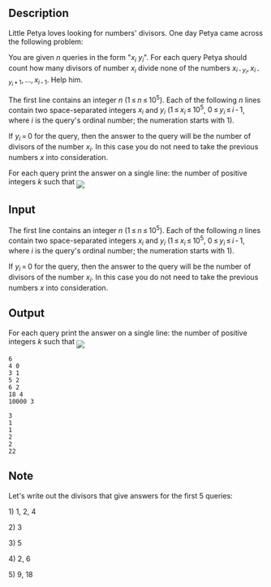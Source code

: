 ## Description

<div><p>Little Petya loves looking for numbers' divisors. One day Petya came across the following problem:</p><p>You are given <span class="tex-span"><i>n</i></span> queries in the form "<span class="tex-span"><i>x</i><sub class="lower-index"><i>i</i></sub></span> <span class="tex-span"><i>y</i><sub class="lower-index"><i>i</i></sub></span>". For each query Petya should count how many divisors of number <span class="tex-span"><i>x</i><sub class="lower-index"><i>i</i></sub></span> divide none of the numbers <span class="tex-span"><i>x</i><sub class="lower-index"><i>i</i> - <i>y</i><sub class="lower-index"><i>i</i></sub></sub>, <i>x</i><sub class="lower-index"><i>i</i> - <i>y</i><sub class="lower-index"><i>i</i></sub> + 1</sub>, ..., <i>x</i><sub class="lower-index"><i>i</i> - 1</sub></span>. Help him.</p></div><div class="input-specification"><p>The first line contains an integer <span class="tex-span"><i>n</i></span> (<span class="tex-span">1 ≤ <i>n</i> ≤ 10<sup class="upper-index">5</sup></span>). Each of the following <span class="tex-span"><i>n</i></span> lines contain two space-separated integers <span class="tex-span"><i>x</i><sub class="lower-index"><i>i</i></sub></span> and <span class="tex-span"><i>y</i><sub class="lower-index"><i>i</i></sub></span> (<span class="tex-span">1 ≤ <i>x</i><sub class="lower-index"><i>i</i></sub> ≤ 10<sup class="upper-index">5</sup></span>, <span class="tex-span">0 ≤ <i>y</i><sub class="lower-index"><i>i</i></sub> ≤ <i>i</i> - 1</span>, where <span class="tex-span"><i>i</i></span> is the query's ordinal number; the numeration starts with <span class="tex-span">1</span>). </p><p>If <span class="tex-span"><i>y</i><sub class="lower-index"><i>i</i></sub> = 0</span> for the query, then the answer to the query will be the number of divisors of the number <span class="tex-span"><i>x</i><sub class="lower-index"><i>i</i></sub></span>. In this case you do not need to take the previous numbers <span class="tex-span"><i>x</i></span> into consideration.</p></div><div class="output-specification"><p>For each query print the answer on a single line: the number of positive integers <span class="tex-span"><i>k</i></span> such that <img align="middle" class="tex-formula" src="file://dGw3GNOf.png" style="max-width: 100.0%;max-height: 100.0%;"></p></div>

## Input

<p>The first line contains an integer <span class="tex-span"><i>n</i></span> (<span class="tex-span">1 ≤ <i>n</i> ≤ 10<sup class="upper-index">5</sup></span>). Each of the following <span class="tex-span"><i>n</i></span> lines contain two space-separated integers <span class="tex-span"><i>x</i><sub class="lower-index"><i>i</i></sub></span> and <span class="tex-span"><i>y</i><sub class="lower-index"><i>i</i></sub></span> (<span class="tex-span">1 ≤ <i>x</i><sub class="lower-index"><i>i</i></sub> ≤ 10<sup class="upper-index">5</sup></span>, <span class="tex-span">0 ≤ <i>y</i><sub class="lower-index"><i>i</i></sub> ≤ <i>i</i> - 1</span>, where <span class="tex-span"><i>i</i></span> is the query's ordinal number; the numeration starts with <span class="tex-span">1</span>). </p><p>If <span class="tex-span"><i>y</i><sub class="lower-index"><i>i</i></sub> = 0</span> for the query, then the answer to the query will be the number of divisors of the number <span class="tex-span"><i>x</i><sub class="lower-index"><i>i</i></sub></span>. In this case you do not need to take the previous numbers <span class="tex-span"><i>x</i></span> into consideration.</p>

## Output

<p>For each query print the answer on a single line: the number of positive integers <span class="tex-span"><i>k</i></span> such that <img align="middle" class="tex-formula" src="file://dGw3GNOf.png" style="max-width: 100.0%;max-height: 100.0%;"></p>





```input1
6
4 0
3 1
5 2
6 2
18 4
10000 3

```




```output1
3
1
1
2
2
22

```



## Note

<p>Let's write out the divisors that give answers for the first 5 queries:</p><p>1) 1, 2, 4 </p><p>2) 3</p><p>3) 5</p><p>4) 2, 6</p><p>5) 9, 18</p>
